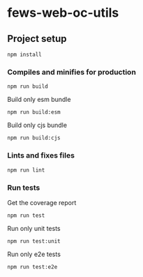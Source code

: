 # fews-web-oc-utils

## Project setup
```
npm install
```
### Compiles and minifies for production
```
npm run build
```
Build only esm bundle
```
npm run build:esm
```
Build only cjs bundle
```
npm run build:cjs
```
### Lints and fixes files
```
npm run lint
```

### Run tests
Get the coverage report
```
npm run test
```
Run only unit tests
```
npm run test:unit
```
Run only e2e tests
```
npm run test:e2e
```
